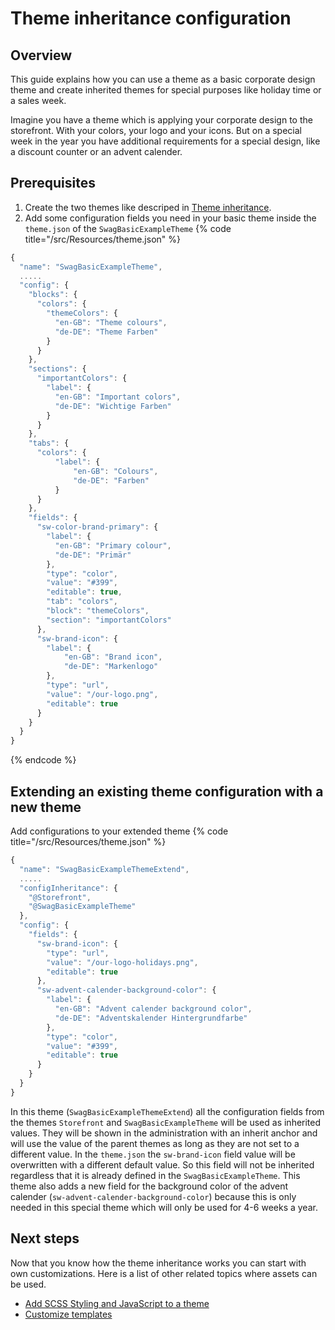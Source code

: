 # Theme inheritance configuration

## Overview

This guide explains how you can use a theme as a basic corporate design theme and create inherited themes for 
special purposes like holiday time or a sales week.

Imagine you have a theme which is applying your corporate design to the storefront. With your colors, your logo and 
your icons. But on a special week in the year you have additional requirements for a special design, like a discount 
counter or an advent calender.  

## Prerequisites

1. Create the two themes like descriped in [Theme inheritance](../plugins/themes/add-theme-inheritance.md).
2. Add some configuration fields you need in your basic theme inside the `theme.json` of the `SwagBasicExampleTheme`
   {% code title="<plugin root>/src/Resources/theme.json" %}
```javascript
{
  "name": "SwagBasicExampleTheme",
  .....
  "config": {
    "blocks": {
      "colors": {
        "themeColors": {
          "en-GB": "Theme colours",
          "de-DE": "Theme Farben"
        }
      }
    },
    "sections": {
      "importantColors": {
        "label": {
          "en-GB": "Important colors",
          "de-DE": "Wichtige Farben"
        }
      }
    },
    "tabs": {
      "colors": {
          "label": {
              "en-GB": "Colours",
              "de-DE": "Farben"
          }
      } 
    },
    "fields": {
      "sw-color-brand-primary": {
        "label": {
          "en-GB": "Primary colour",
          "de-DE": "Primär"
        },
        "type": "color",
        "value": "#399",
        "editable": true,
        "tab": "colors",
        "block": "themeColors",
        "section": "importantColors"
      },
      "sw-brand-icon": {
        "label": {
            "en-GB": "Brand icon", 
            "de-DE": "Markenlogo"
        },
        "type": "url",
        "value": "/our-logo.png",
        "editable": true
      }
    }
  }
}
```
{% endcode %}

## Extending an existing theme configuration with a new theme

Add configurations to your extended theme
   {% code title="<plugin root>/src/Resources/theme.json" %}
```javascript
{
  "name": "SwagBasicExampleThemeExtend",
  .....
  "configInheritance": {
    "@Storefront",
    "@SwagBasicExampleTheme"
  },
  "config": {
    "fields": {
      "sw-brand-icon": {
        "type": "url",
        "value": "/our-logo-holidays.png",
        "editable": true
      },
      "sw-advent-calender-background-color": {
        "label": {
          "en-GB": "Advent calender background color",
          "de-DE": "Adventskalender Hintergrundfarbe"
        },
        "type": "color",
        "value": "#399",
        "editable": true
      }
    }
  }
}
```

In this theme (`SwagBasicExampleThemeExtend`) all the configuration fields from the themes `Storefront` and 
`SwagBasicExampleTheme` will be used as inherited values. They will be shown in the administration with an inherit 
anchor and will use the value of the parent themes as long as they are not set to a different value.
In the `theme.json` the `sw-brand-icon` field value will be overwritten with a different default value. So this field 
will not be inherited regardless that it is already defined in the `SwagBasicExampleTheme`. This theme also adds a 
new field for the background color of the advent calender (`sw-advent-calender-background-color`) because this is 
only needed in this special theme which will only be used for 4-6 weeks a year.

## Next steps

Now that you know how the theme inheritance works you can start with own customizations. Here is a list of other related topics where assets can be used.

* [Add SCSS Styling and JavaScript to a theme](add-css-js-to-theme.md)
* [Customize templates](../plugins/storefront/customize-templates.md)

